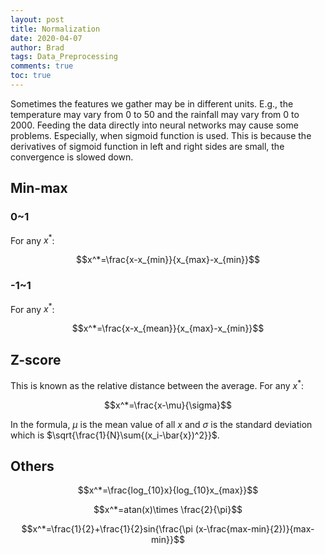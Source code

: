 ```yaml
---
layout: post
title: Normalization
date: 2020-04-07
author: Brad
tags: Data_Preprocessing
comments: true
toc: true
---
```



Sometimes the features we gather may be in different units. E.g., the temperature may vary from 0 to 50 and the rainfall may vary from 0 to 2000. Feeding the data directly into neural networks may cause some problems. Especially, when sigmoid function is used. This is because the derivatives of sigmoid function in left and right sides are small, the convergence is slowed down. 
<!-- more -->
## Min-max

###  0~1

For any $x^*$:

$$x^*=\frac{x-x_{min}}{x_{max}-x_{min}}$$

###  -1~1

For any $x^*$:

$$x^*=\frac{x-x_{mean}}{x_{max}-x_{min}}$$

## Z-score

This is known as the relative distance between the average. For any $x^*$:

$$x^*=\frac{x-\mu}{\sigma}$$

In the formula, $\mu$ is the mean value of all $x$ and $\sigma$ is the standard deviation which is $\sqrt{\frac{1}{N}\sum{(x_i-\bar{x})^2}}$.

## Others

$$x^*=\frac{log_{10}x}{log_{10}x_{max}}$$

$$x^*=atan(x)\times \frac{2}{\pi}$$

$$x^*=\frac{1}{2}+\frac{1}{2}sin{\frac{\pi (x-\frac{max-min}{2})}{max-min}}$$
